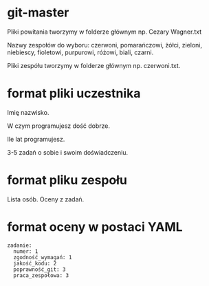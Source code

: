 # git-master

Pliki powitania tworzymy w folderze głównym np. Cezary Wagner.txt

Nazwy zespołów do wyboru: czerwoni, pomarańczowi, żółci, zieloni, niebiescy, fioletowi, purpurowi, różowi, biali, czarni.

Pliki zespółu tworzymy w folderze głównym np. czerwoni.txt.

# format pliki uczestnika

Imię nazwisko.

W czym programujesz dość dobrze.

Ile lat programujesz.

3-5 zadań o sobie i swoim doświadczeniu.

# format pliku zespołu

Lista osób.
Oceny z zadań.

# format oceny w postaci YAML

```
zadanie:
  numer: 1
  zgodność_wymagań: 1
  jakość_kodu: 2
  poprawność_git: 3
  praca_zespołowa: 3
```
